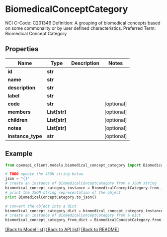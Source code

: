 # BiomedicalConceptCategory

NCI C-Code: C201346 Definition: A grouping of biomedical concepts based on some commonality or by user defined characteristics. Preferred Term: Biomedical Concept Category

## Properties
Name | Type | Description | Notes
------------ | ------------- | ------------- | -------------
**id** | **str** |  | 
**name** | **str** |  | 
**description** | **str** |  | 
**label** | **str** |  | 
**code** | **str** |  | [optional] 
**members** | **List[str]** |  | [optional] 
**children** | **List[str]** |  | [optional] 
**notes** | **List[str]** |  | [optional] 
**instance_type** | **str** |  | [optional] 

## Example

```python
from openapi_client.models.biomedical_concept_category import BiomedicalConceptCategory

# TODO update the JSON string below
json = "{}"
# create an instance of BiomedicalConceptCategory from a JSON string
biomedical_concept_category_instance = BiomedicalConceptCategory.from_json(json)
# print the JSON string representation of the object
print BiomedicalConceptCategory.to_json()

# convert the object into a dict
biomedical_concept_category_dict = biomedical_concept_category_instance.to_dict()
# create an instance of BiomedicalConceptCategory from a dict
biomedical_concept_category_from_dict = BiomedicalConceptCategory.from_dict(biomedical_concept_category_dict)
```
[[Back to Model list]](../README.md#documentation-for-models) [[Back to API list]](../README.md#documentation-for-api-endpoints) [[Back to README]](../README.md)


